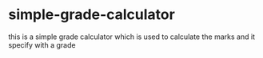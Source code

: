 # simple-grade-calculator
this is a simple grade calculator which is used to calculate the marks and it specify with a grade
